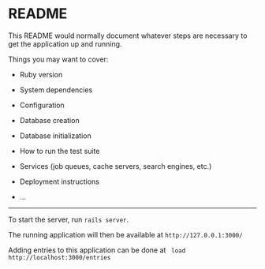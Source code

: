 # README

This README would normally document whatever steps are necessary to get the
application up and running.

Things you may want to cover:

* Ruby version

* System dependencies

* Configuration

* Database creation

* Database initialization

* How to run the test suite

* Services (job queues, cache servers, search engines, etc.)

* Deployment instructions

* ...

***

To start the server, run `rails server`. 

The running application will then be available at `http://127.0.0.1:3000/`

Adding entries to this application can be done at ` load http://localhost:3000/entries`